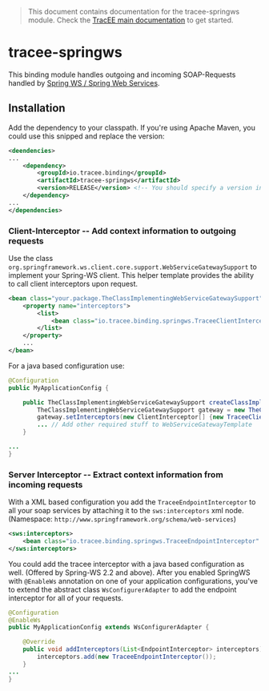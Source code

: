 > This document contains documentation for the tracee-springws module. Check the [TracEE main documentation](/README.md) to get started.

# tracee-springws

This binding module handles outgoing and incoming SOAP-Requests handled by [Spring WS / Spring Web Services](http://projects.spring.io/spring-ws/). 

## Installation

Add the dependency to your classpath. If you're using Apache Maven, you could use this snipped and replace the version:

```xml
<deendencies>
...
	<dependency>
		<groupId>io.tracee.binding</groupId>
		<artifactId>tracee-springws</artifactId>
		<version>RELEASE</version> <!-- You should specify a version instead -->
	</dependency>
...
</dependencies>
```

### Client-Interceptor -- Add context information to outgoing requests

Use the class `org.springframework.ws.client.core.support.WebServiceGatewaySupport` to implement your Spring-WS client. 
This helper template provides the ability to call client interceptors upon request.

```xml
<bean class="your.package.TheClassImplementingWebServiceGatewaySupport">
	<property name="interceptors">
		<list>
			<bean class="io.tracee.binding.springws.TraceeClientInterceptor"/>
		</list>
	</property>
	...
</bean>
```

For a java based configuration use:

```java
@Configuration
public MyApplicationConfig {

	public TheClassImplementingWebServiceGatewaySupport createClassImplementingWebServiceGateway() {
		TheClassImplementingWebServiceGatewaySupport gateway = new TheClassImplementingWebServiceGatewaySupport();
		gateway.setInterceptors(new ClientInterceptor[] {new TraceeClientInterceptor()});
		... // Add other required stuff to WebServiceGatewayTemplate
	}

...
}
```

### Server Interceptor -- Extract context information from incoming requests

With a XML based configuration you add the `TraceeEndpointInterceptor` to all your soap services by attaching it to the `sws:interceptors` xml node. 
(Namespace: `http://www.springframework.org/schema/web-services`)

```xml
<sws:interceptors>
	<bean class="io.tracee.binding.springws.TraceeEndpointInterceptor" />
</sws:interceptors>
```

You could add the tracee interceptor with a java based configuration as well. (Offered by Spring-WS 2.2 and above).
After you enabled SpringWS with `@EnableWs` annotation on one of your application configurations, you've to extend the 
abstract class `WsConfigurerAdapter` to add the endpoint interceptor for all of your requests. 

```java
@Configuration
@EnableWs
public MyApplicationConfig extends WsConfigurerAdapter {

	@Override
	public void addInterceptors(List<EndpointInterceptor> interceptors) {
		interceptors.add(new TraceeEndpointInterceptor());
	}
...
}
```
